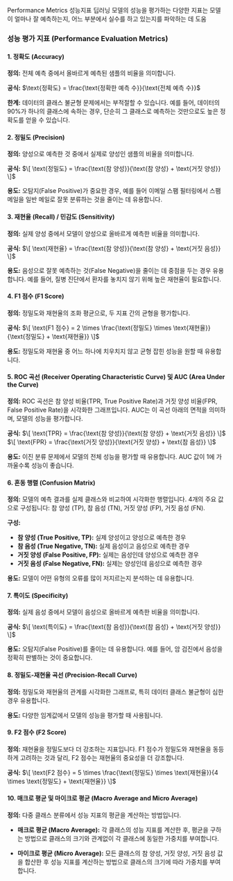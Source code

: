 Performance Metrics 성능지표
딥러닝 모델의 성능을 평가하는 다양한 지표는 모델이 얼마나 잘 예측하는지, 어느 부분에서 실수를 하고 있는지를 파악하는 데 도움

### 성능 평가 지표 (Performance Evaluation Metrics)

#### 1. **정확도 (Accuracy)**
**정의:** 전체 예측 중에서 올바르게 예측된 샘플의 비율을 의미합니다.

**공식:** 
$\text{정확도} = \frac{\text{정확한 예측 수}}{\text{전체 예측 수}}$


**한계:** 데이터의 클래스 불균형 문제에서는 부적절할 수 있습니다. 예를 들어, 데이터의 90%가 하나의 클래스에 속하는 경우, 단순히 그 클래스로 예측하는 것만으로도 높은 정확도를 얻을 수 있습니다.

#### 2. **정밀도 (Precision)**
**정의:** 양성으로 예측한 것 중에서 실제로 양성인 샘플의 비율을 의미합니다.

**공식:** 
$\[ \text{정밀도} = \frac{\text{참 양성}}{\text{참 양성} + \text{거짓 양성}} \]$

**용도:** 오탐지(False Positive)가 중요한 경우, 예를 들어 이메일 스팸 필터링에서 스팸 메일을 일반 메일로 잘못 분류하는 것을 줄이는 데 유용합니다.

#### 3. **재현율 (Recall) / 민감도 (Sensitivity)**
**정의:** 실제 양성 중에서 모델이 양성으로 올바르게 예측한 비율을 의미합니다.

**공식:** 
$\[ \text{재현율} = \frac{\text{참 양성}}{\text{참 양성} + \text{거짓 음성}} \]$

**용도:** 음성으로 잘못 예측하는 것(False Negative)을 줄이는 데 중점을 두는 경우 유용합니다. 예를 들어, 질병 진단에서 환자를 놓치지 않기 위해 높은 재현율이 필요합니다.

#### 4. **F1 점수 (F1 Score)**
**정의:** 정밀도와 재현율의 조화 평균으로, 두 지표 간의 균형을 평가합니다.

**공식:** 
$\[ \text{F1 점수} = 2 \times \frac{\text{정밀도} \times \text{재현율}}{\text{정밀도} + \text{재현율}} \]$

**용도:** 정밀도와 재현율 중 어느 하나에 치우치지 않고 균형 잡힌 성능을 원할 때 유용합니다.

#### 5. **ROC 곡선 (Receiver Operating Characteristic Curve) 및 AUC (Area Under the Curve)**
**정의:** ROC 곡선은 참 양성 비율(TPR, True Positive Rate)과 거짓 양성 비율(FPR, False Positive Rate)을 시각화한 그래프입니다. AUC는 이 곡선 아래의 면적을 의미하며, 모델의 성능을 평가합니다.

**공식:** 
$\[ \text{TPR} = \frac{\text{참 양성}}{\text{참 양성} + \text{거짓 음성}} \]$
$\[ \text{FPR} = \frac{\text{거짓 양성}}{\text{거짓 양성} + \text{참 음성}} \]$

**용도:** 이진 분류 문제에서 모델의 전체 성능을 평가할 때 유용합니다. AUC 값이 1에 가까울수록 성능이 좋습니다.

#### 6. **혼동 행렬 (Confusion Matrix)**
**정의:** 모델의 예측 결과를 실제 클래스와 비교하여 시각화한 행렬입니다. 4개의 주요 값으로 구성됩니다: 참 양성 (TP), 참 음성 (TN), 거짓 양성 (FP), 거짓 음성 (FN).

**구성:**
- **참 양성 (True Positive, TP):** 실제 양성이고 양성으로 예측한 경우
- **참 음성 (True Negative, TN):** 실제 음성이고 음성으로 예측한 경우
- **거짓 양성 (False Positive, FP):** 실제는 음성인데 양성으로 예측한 경우
- **거짓 음성 (False Negative, FN):** 실제는 양성인데 음성으로 예측한 경우

**용도:** 모델이 어떤 유형의 오류를 많이 저지르는지 분석하는 데 유용합니다.


#### 7. **특이도 (Specificity)**
**정의:** 실제 음성 중에서 모델이 음성으로 올바르게 예측한 비율을 의미합니다.

**공식:** 
$\[ \text{특이도} = \frac{\text{참 음성}}{\text{참 음성} + \text{거짓 양성}} \]$

**용도:** 오탐지(False Positive)를 줄이는 데 유용합니다. 예를 들어, 암 검진에서 음성을 정확히 판별하는 것이 중요합니다.

#### 8. **정밀도-재현율 곡선 (Precision-Recall Curve)**
**정의:** 정밀도와 재현율의 관계를 시각화한 그래프로, 특히 데이터 클래스 불균형이 심한 경우 유용합니다.

**용도:** 다양한 임계값에서 모델의 성능을 평가할 때 사용됩니다.

#### 9. **F2 점수 (F2 Score)**
**정의:** 재현율을 정밀도보다 더 강조하는 지표입니다. F1 점수가 정밀도와 재현율을 동등하게 고려하는 것과 달리, F2 점수는 재현율의 중요성을 더 강조합니다.

**공식:** 
$\[ \text{F2 점수} = 5 \times \frac{\text{정밀도} \times \text{재현율}}{4 \times \text{정밀도} + \text{재현율}} \]$

#### 10. **매크로 평균 및 마이크로 평균 (Macro Average and Micro Average)**
**정의:** 다중 클래스 분류에서 성능 지표의 평균을 계산하는 방법입니다.

- **매크로 평균 (Macro Average):** 각 클래스의 성능 지표를 계산한 후, 평균을 구하는 방법으로 클래스의 크기와 관계없이 각 클래스에 동일한 가중치를 부여합니다.
  
- **마이크로 평균 (Micro Average):** 모든 클래스의 참 양성, 거짓 양성, 거짓 음성 값을 합산한 후 성능 지표를 계산하는 방법으로 클래스의 크기에 따라 가중치를 부여합니다.
